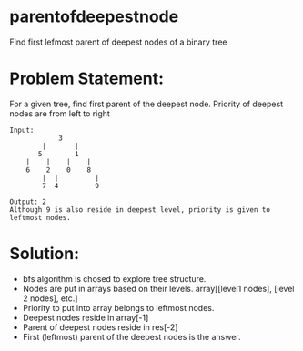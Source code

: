 # parentofdeepestnode
Find first lefmost parent of deepest nodes of a binary tree

# Problem Statement:
For a given tree, find first parent of the deepest node. Priority of deepest nodes are from left to right
```
Input:
            3
        |       |    
       5        1
    |    |    |    |        
    6    2    0    8
        |  |         |
        7  4         9

Output: 2
Although 9 is also reside in deepest level, priority is given to leftmost nodes.
```
# Solution:
- bfs algorithm is chosed to explore tree structure.
- Nodes are put in arrays based on their levels. array[[level1 nodes], [level 2 nodes], etc.]
- Priority to put into array belongs to leftmost nodes.
- Deepest nodes reside in array[-1]
- Parent of deepest nodes reside in res[-2] 
- First (leftmost) parent of the deepest nodes is the answer.